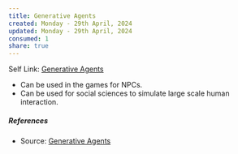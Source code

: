 ```yaml
---
title: Generative Agents
created: Monday - 29th April, 2024
updated: Monday - 29th April, 2024
consumed: 1
share: true
---
```


Self Link: [Generative Agents](Generative%20Agents.md)

* Can be used in the games for NPCs.
* Can be used for social sciences to simulate large scale human interaction.

##### References

* Source: [Generative Agents](https://hai.stanford.edu/news/computational-agents-exhibit-believable-humanlike-behavior?utm_campaign=etb&utm_medium=newsletter&utm_source=morning_brew)
